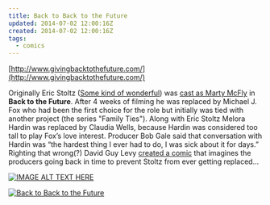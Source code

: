 ```yaml
---
title: Back to Back to the Future
updated: 2014-07-02 12:00:16Z
created: 2014-07-02 12:00:16Z
tags:
  - comics
---
```


[http://www.givingbacktothefuture.com/](http://www.givingbacktothefuture.com/)

Originally Eric Stoltz ([Some kind of wonderful](http://www.imdb.com/title/tt0094006/?ref_=fn_al_tt_1)) was [cast as Marty McFly](https://www.google.com/search?q=eric+stoltz+back+to+the+future&safe=active&source=lnms&tbm=isch&sa=X&ei=3-CzU5_PHeS_ygO0uoDYCQ&ved=0CAgQ_AUoAQ&biw=1920&bih=1063#imgdii=_) in **Back to the Future**. After 4 weeks of filming he was replaced by Michael J. Fox who had been the first choice for the role but initially was tied with another project (the series "Family Ties"). Along with Eric Stoltz Melora Hardin was replaced by Claudia Wells, because Hardin was considered too tall to play Fox’s love interest.
Producer Bob Gale said that conversation with Hardin was “the hardest thing I ever had to do, I was sick about it for days.”
Righting that wrong(?) David Guy Levy [created a comic](http://www.givingbacktothefuture.com/) that imagines the producers going back in time to prevent Stoltz from ever getting replaced...

[![IMAGE ALT TEXT HERE](https://img.youtube.com/vi/B_7izQQQiSM/0.jpg)](https://www.youtube.com/watch?v=B_7izQQQiSM)


[![Back to Back to the Future](https://img.youtube.com/vi/pc3xmg5hfAk/0.jpg)](https://www.youtube.com/watch?v=pc3xmg5hfAk)
